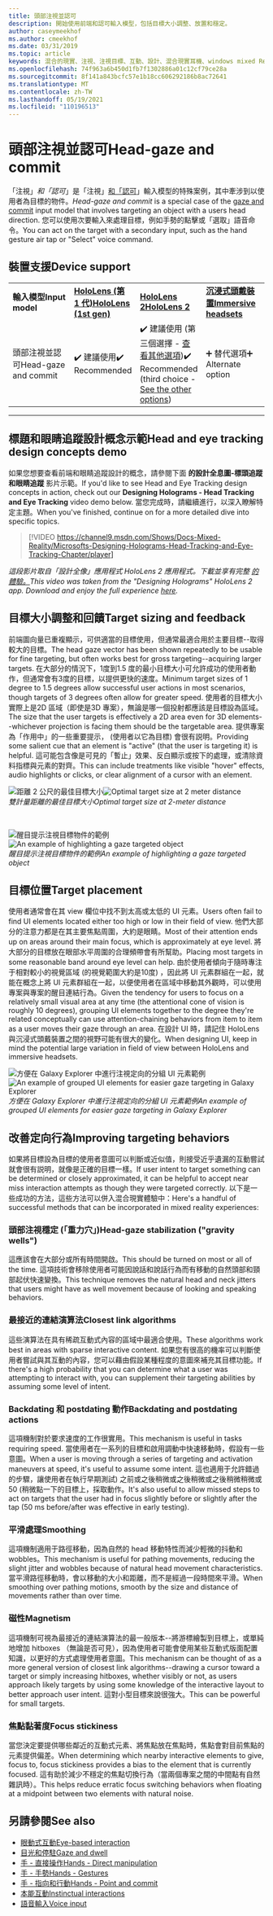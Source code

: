 ```yaml
---
title: 頭部注視並認可
description: 開始使用前端和認可輸入模型，包括目標大小調整、放置和穩定。
author: caseymeekhof
ms.author: cmeekhof
ms.date: 03/31/2019
ms.topic: article
keywords: 混合的現實、注視、注視目標、互動、設計、混合現實耳機、windows mixed Reality 耳機、虛擬實境耳機、HoloLens、MRTK、混合現實工具組、目標、焦點、平滑
ms.openlocfilehash: 74f963a6b450d1fb7f1302886a01c12cf79ce28a
ms.sourcegitcommit: 8f141a843bcfc57e1b18cc606292186b8ac72641
ms.translationtype: MT
ms.contentlocale: zh-TW
ms.lasthandoff: 05/19/2021
ms.locfileid: "110196513"
---
```

# <a name="head-gaze-and-commit"></a><span data-ttu-id="0a8ec-104">頭部注視並認可</span><span class="sxs-lookup"><span data-stu-id="0a8ec-104">Head-gaze and commit</span></span>

<span data-ttu-id="0a8ec-105">「注視」_和「認可_」是「注視」[和「認可](gaze-and-commit.md)」輸入模型的特殊案例，其中牽涉到以使用者為目標的物件。</span><span class="sxs-lookup"><span data-stu-id="0a8ec-105">_Head-gaze and commit_ is a special case of the [gaze and commit](gaze-and-commit.md) input model that involves targeting an object with a users head direction.</span></span> <span data-ttu-id="0a8ec-106">您可以使用次要輸入來處理目標，例如手勢的點擊或「選取」語音命令。</span><span class="sxs-lookup"><span data-stu-id="0a8ec-106">You can act on the target with a secondary input, such as the hand gesture air tap or "Select" voice command.</span></span> 

## <a name="device-support"></a><span data-ttu-id="0a8ec-107">裝置支援</span><span class="sxs-lookup"><span data-stu-id="0a8ec-107">Device support</span></span>

<table>
    <colgroup>
    <col width="25%" />
    <col width="25%" />
    <col width="25%" />
    <col width="25%" />
    </colgroup>
    <tr>
        <td><span data-ttu-id="0a8ec-108"><strong>輸入模型</strong></span><span class="sxs-lookup"><span data-stu-id="0a8ec-108"><strong>Input model</strong></span></span></td>
        <td><span data-ttu-id="0a8ec-109"><a href="/hololens/hololens1-hardware"><strong>HoloLens (第 1 代)</strong></a></span><span class="sxs-lookup"><span data-stu-id="0a8ec-109"><a href="/hololens/hololens1-hardware"><strong>HoloLens (1st gen)</strong></a></span></span></td>
        <td><span data-ttu-id="0a8ec-110"><a href="https://docs.microsoft.com/hololens/hololens2-hardware"><strong>HoloLens 2</strong></span><span class="sxs-lookup"><span data-stu-id="0a8ec-110"><a href="https://docs.microsoft.com/hololens/hololens2-hardware"><strong>HoloLens 2</strong></span></span></td>
        <td><span data-ttu-id="0a8ec-111"><a href="../discover/immersive-headset-hardware-details.md"><strong>沉浸式頭戴裝置</strong></a></span><span class="sxs-lookup"><span data-stu-id="0a8ec-111"><a href="../discover/immersive-headset-hardware-details.md"><strong>Immersive headsets</strong></a></span></span></td>
    </tr>
     <tr>
        <td><span data-ttu-id="0a8ec-112">頭部注視並認可</span><span class="sxs-lookup"><span data-stu-id="0a8ec-112">Head-gaze and commit</span></span></td>
        <td><span data-ttu-id="0a8ec-113">✔️ 建議使用</span><span class="sxs-lookup"><span data-stu-id="0a8ec-113">✔️ Recommended</span></span></td>
        <td><span data-ttu-id="0a8ec-114">✔️ 建議使用 (第三個選擇 - <a href="interaction-fundamentals.md">查看其他選項</a>)</span><span class="sxs-lookup"><span data-stu-id="0a8ec-114">✔️ Recommended (third choice - <a href="interaction-fundamentals.md">See the other options</a>)</span></span></td>
        <td><span data-ttu-id="0a8ec-115">➕ 替代選項</span><span class="sxs-lookup"><span data-stu-id="0a8ec-115">➕ Alternate option</span></span></td>
    </tr>
</table>

---

## <a name="head-and-eye-tracking-design-concepts-demo"></a><span data-ttu-id="0a8ec-116">標題和眼睛追蹤設計概念示範</span><span class="sxs-lookup"><span data-stu-id="0a8ec-116">Head and eye tracking design concepts demo</span></span>

<span data-ttu-id="0a8ec-117">如果您想要查看前端和眼睛追蹤設計的概念，請參閱下面 **的設計全息圖-標頭追蹤和眼睛追蹤** 影片示範。</span><span class="sxs-lookup"><span data-stu-id="0a8ec-117">If you'd like to see Head and Eye Tracking design concepts in action, check out our **Designing Holograms - Head Tracking and Eye Tracking** video demo below.</span></span> <span data-ttu-id="0a8ec-118">當您完成時，請繼續進行，以深入瞭解特定主題。</span><span class="sxs-lookup"><span data-stu-id="0a8ec-118">When you've finished, continue on for a more detailed dive into specific topics.</span></span>

> [!VIDEO https://channel9.msdn.com/Shows/Docs-Mixed-Reality/Microsofts-Designing-Holograms-Head-Tracking-and-Eye-Tracking-Chapter/player]

<span data-ttu-id="0a8ec-119">*這段影片取自「設計全像」應用程式 HoloLens 2 應用程式。下載並享有完整 [的體驗。](https://aka.ms/dhapp)*</span><span class="sxs-lookup"><span data-stu-id="0a8ec-119">*This video was taken from the "Designing Holograms" HoloLens 2 app. Download and enjoy the full experience [here](https://aka.ms/dhapp).*</span></span>

## <a name="target-sizing-and-feedback"></a><span data-ttu-id="0a8ec-120">目標大小調整和回饋</span><span class="sxs-lookup"><span data-stu-id="0a8ec-120">Target sizing and feedback</span></span>

<span data-ttu-id="0a8ec-121">前端圖向量已重複顯示，可供適當的目標使用，但通常最適合用於主要目標--取得較大的目標。</span><span class="sxs-lookup"><span data-stu-id="0a8ec-121">The head gaze vector has been shown repeatedly to be usable for fine targeting, but often works best for gross targeting--acquiring larger targets.</span></span> <span data-ttu-id="0a8ec-122">在大部分的情況下，1度到1.5 度的最小目標大小可允許成功的使用者動作，但通常會有3度的目標，以提供更快的速度。</span><span class="sxs-lookup"><span data-stu-id="0a8ec-122">Minimum target sizes of 1 degree to 1.5 degrees allow successful user actions in most scenarios, though targets of 3 degrees often allow for greater speed.</span></span> <span data-ttu-id="0a8ec-123">使用者的目標大小實際上是2D 區域（即使是3D 專案），無論是哪一個投射都應該是目標設為區域。</span><span class="sxs-lookup"><span data-stu-id="0a8ec-123">The size that the user targets is effectively a 2D area even for 3D elements--whichever projection is facing them should be the targetable area.</span></span> <span data-ttu-id="0a8ec-124">提供專案為「作用中」的一些重要提示， (使用者以它為目標) 會很有説明。</span><span class="sxs-lookup"><span data-stu-id="0a8ec-124">Providing some salient cue that an element is "active" (that the user is targeting it) is helpful.</span></span> <span data-ttu-id="0a8ec-125">這可能包含像是可見的「暫止」效果、反白顯示或按下的處理，或清除資料指標與元素的對齊。</span><span class="sxs-lookup"><span data-stu-id="0a8ec-125">This can include treatments like visible "hover" effects, audio highlights or clicks, or clear alignment of a cursor with an element.</span></span>

<span data-ttu-id="0a8ec-126">![距離 2 公尺的最佳目標大小](images/gazetargeting-size-1000px.jpg)</span><span class="sxs-lookup"><span data-stu-id="0a8ec-126">![Optimal target size at 2 meter distance](images/gazetargeting-size-1000px.jpg)</span></span><br>
<span data-ttu-id="0a8ec-127">*雙計量距離的最佳目標大小*</span><span class="sxs-lookup"><span data-stu-id="0a8ec-127">*Optimal target size at 2-meter distance*</span></span>

<br>

<span data-ttu-id="0a8ec-128">![醒目提示注視目標物件的範例](images/gazetargeting-highlighting-940px.jpg)</span><span class="sxs-lookup"><span data-stu-id="0a8ec-128">![An example of highlighting a gaze targeted object](images/gazetargeting-highlighting-940px.jpg)</span></span><br>
<span data-ttu-id="0a8ec-129">*醒目提示注視目標物件的範例*</span><span class="sxs-lookup"><span data-stu-id="0a8ec-129">*An example of highlighting a gaze targeted object*</span></span>

## <a name="target-placement"></a><span data-ttu-id="0a8ec-130">目標位置</span><span class="sxs-lookup"><span data-stu-id="0a8ec-130">Target placement</span></span>

<span data-ttu-id="0a8ec-131">使用者通常會在其 view 欄位中找不到太高或太低的 UI 元素。</span><span class="sxs-lookup"><span data-stu-id="0a8ec-131">Users often fail to find UI elements located either too high or low in their field of view.</span></span> <span data-ttu-id="0a8ec-132">他們大部分的注意力都是在其主要焦點周圍，大約是眼睛。</span><span class="sxs-lookup"><span data-stu-id="0a8ec-132">Most of their attention ends up on areas around their main focus, which is approximately at eye level.</span></span> <span data-ttu-id="0a8ec-133">將大部分的目標放在眼部水平周圍的合理頻帶會有所幫助。</span><span class="sxs-lookup"><span data-stu-id="0a8ec-133">Placing most targets in some reasonable band around eye level can help.</span></span> <span data-ttu-id="0a8ec-134">由於使用者傾向于隨時專注于相對較小的視覺區域 (的視覺範圍大約是10度) ，因此將 UI 元素群組在一起，就能在概念上將 UI 元素群組在一起，以便使用者在區域中移動其外觀時，可以使用專案與專案的醒目連結行為。</span><span class="sxs-lookup"><span data-stu-id="0a8ec-134">Given the tendency for users to focus on a relatively small visual area at any time (the attentional cone of vision is roughly 10 degrees), grouping UI elements together to the degree they're related conceptually can use attention-chaining behaviors from item to item as a user moves their gaze through an area.</span></span> <span data-ttu-id="0a8ec-135">在設計 UI 時，請記住 HoloLens 與沉浸式頭戴裝置之間的視野可能有很大的變化。</span><span class="sxs-lookup"><span data-stu-id="0a8ec-135">When designing UI, keep in mind the potential large variation in field of view between HoloLens and immersive headsets.</span></span>

<span data-ttu-id="0a8ec-136">![方便在 Galaxy Explorer 中進行注視定向的分組 UI 元素範例](images/gazetargeting-grouping-1000px.jpg)</span><span class="sxs-lookup"><span data-stu-id="0a8ec-136">![An example of grouped UI elements for easier gaze targeting in Galaxy Explorer](images/gazetargeting-grouping-1000px.jpg)</span></span><br>
<span data-ttu-id="0a8ec-137">*方便在 Galaxy Explorer 中進行注視定向的分組 UI 元素範例*</span><span class="sxs-lookup"><span data-stu-id="0a8ec-137">*An example of grouped UI elements for easier gaze targeting in Galaxy Explorer*</span></span>

## <a name="improving-targeting-behaviors"></a><span data-ttu-id="0a8ec-138">改善定向行為</span><span class="sxs-lookup"><span data-stu-id="0a8ec-138">Improving targeting behaviors</span></span>

<span data-ttu-id="0a8ec-139">如果將目標設為目標的使用者意圖可以判斷或近似值，則接受近乎遺漏的互動嘗試就會很有説明，就像是正確的目標一樣。</span><span class="sxs-lookup"><span data-stu-id="0a8ec-139">If user intent to target something can be determined or closely approximated, it can be helpful to accept near miss interaction attempts as though they were targeted correctly.</span></span> <span data-ttu-id="0a8ec-140">以下是一些成功的方法，這些方法可以併入混合現實體驗中：</span><span class="sxs-lookup"><span data-stu-id="0a8ec-140">Here's a handful of successful methods that can be incorporated in mixed reality experiences:</span></span>

### <a name="head-gaze-stabilization-gravity-wells"></a><span data-ttu-id="0a8ec-141">頭部注視穩定 (「重力穴」)</span><span class="sxs-lookup"><span data-stu-id="0a8ec-141">Head-gaze stabilization ("gravity wells")</span></span>

<span data-ttu-id="0a8ec-142">這應該會在大部分或所有時間開啟。</span><span class="sxs-lookup"><span data-stu-id="0a8ec-142">This should be turned on most or all of the time.</span></span> <span data-ttu-id="0a8ec-143">這項技術會移除使用者可能因說話和說話行為而有移動的自然頭部和頸部起伏快速變換。</span><span class="sxs-lookup"><span data-stu-id="0a8ec-143">This technique removes the natural head and neck jitters that users might have as well movement because of looking and speaking behaviors.</span></span>

### <a name="closest-link-algorithms"></a><span data-ttu-id="0a8ec-144">最接近的連結演算法</span><span class="sxs-lookup"><span data-stu-id="0a8ec-144">Closest link algorithms</span></span>

<span data-ttu-id="0a8ec-145">這些演算法在具有稀疏互動式內容的區域中最適合使用。</span><span class="sxs-lookup"><span data-stu-id="0a8ec-145">These algorithms work best in areas with sparse interactive content.</span></span> <span data-ttu-id="0a8ec-146">如果您有很高的機率可以判斷使用者嘗試與其互動的內容，您可以藉由假設某種程度的意圖來補充其目標功能。</span><span class="sxs-lookup"><span data-stu-id="0a8ec-146">If there's a high probability that you can determine what a user was attempting to interact with, you can supplement their targeting abilities by assuming some level of intent.</span></span>

### <a name="backdating-and-postdating-actions"></a><span data-ttu-id="0a8ec-147">Backdating 和 postdating 動作</span><span class="sxs-lookup"><span data-stu-id="0a8ec-147">Backdating and postdating actions</span></span>

<span data-ttu-id="0a8ec-148">這項機制對於要求速度的工作很實用。</span><span class="sxs-lookup"><span data-stu-id="0a8ec-148">This mechanism is useful in tasks requiring speed.</span></span> <span data-ttu-id="0a8ec-149">當使用者在一系列的目標和啟用調動中快速移動時，假設有一些意圖。</span><span class="sxs-lookup"><span data-stu-id="0a8ec-149">When a user is moving through a series of targeting and activation maneuvers at speed, it's useful to assume some intent.</span></span> <span data-ttu-id="0a8ec-150">這也適用于允許錯過的步驟，讓使用者在執行早期測試) 之前或之後稍微或之後稍微或之後稍微稍微或 50 (稍微點一下的目標上，採取動作。</span><span class="sxs-lookup"><span data-stu-id="0a8ec-150">It's also useful to allow missed steps to act on targets that the user had in focus slightly before or slightly after the tap (50 ms before/after was effective in early testing).</span></span>

### <a name="smoothing"></a><span data-ttu-id="0a8ec-151">平滑處理</span><span class="sxs-lookup"><span data-stu-id="0a8ec-151">Smoothing</span></span>

<span data-ttu-id="0a8ec-152">這項機制適用于路徑移動，因為自然的 head 移動特性而減少輕微的抖動和 wobbles。</span><span class="sxs-lookup"><span data-stu-id="0a8ec-152">This mechanism is useful for pathing movements, reducing the slight jitter and wobbles because of natural head movement characteristics.</span></span> <span data-ttu-id="0a8ec-153">當平滑路徑移動時，會以移動的大小和距離，而不是經過一段時間來平滑。</span><span class="sxs-lookup"><span data-stu-id="0a8ec-153">When smoothing over pathing motions, smooth by the size and distance of movements rather than over time.</span></span>

### <a name="magnetism"></a><span data-ttu-id="0a8ec-154">磁性</span><span class="sxs-lookup"><span data-stu-id="0a8ec-154">Magnetism</span></span>

<span data-ttu-id="0a8ec-155">這項機制可視為最接近的連結演算法的最一般版本--將游標繪製到目標上，或單純地增加 hitboxes （無論是否可見），因為使用者可能會使用某些互動式版面配置知識，以更好的方式處理使用者意圖。</span><span class="sxs-lookup"><span data-stu-id="0a8ec-155">This mechanism can be thought of as a more general version of closest link algorithms--drawing a cursor toward a target or simply increasing hitboxes, whether visibly or not, as users approach likely targets by using some knowledge of the interactive layout to better approach user intent.</span></span> <span data-ttu-id="0a8ec-156">這對小型目標來說很強大。</span><span class="sxs-lookup"><span data-stu-id="0a8ec-156">This can be powerful for small targets.</span></span>

### <a name="focus-stickiness"></a><span data-ttu-id="0a8ec-157">焦點黏著度</span><span class="sxs-lookup"><span data-stu-id="0a8ec-157">Focus stickiness</span></span>

<span data-ttu-id="0a8ec-158">當您決定要提供哪些鄰近的互動式元素、將焦點放在焦點時，焦點會對目前焦點的元素提供偏差。</span><span class="sxs-lookup"><span data-stu-id="0a8ec-158">When determining which nearby interactive elements to give,  focus to, focus stickiness provides a bias to the element that is currently focused.</span></span> <span data-ttu-id="0a8ec-159">這有助於減少不穩定的焦點切換行為（當兩個專案之間的中間點有自然雜訊時）。</span><span class="sxs-lookup"><span data-stu-id="0a8ec-159">This helps reduce erratic focus switching behaviors when floating at a midpoint between two elements with natural noise.</span></span>

## <a name="see-also"></a><span data-ttu-id="0a8ec-160">另請參閱</span><span class="sxs-lookup"><span data-stu-id="0a8ec-160">See also</span></span>

* [<span data-ttu-id="0a8ec-161">眼動式互動</span><span class="sxs-lookup"><span data-stu-id="0a8ec-161">Eye-based interaction</span></span>](eye-gaze-interaction.md)
* [<span data-ttu-id="0a8ec-162">目光和停駐</span><span class="sxs-lookup"><span data-stu-id="0a8ec-162">Gaze and dwell</span></span>](gaze-and-dwell.md)
* [<span data-ttu-id="0a8ec-163">手 - 直接操作</span><span class="sxs-lookup"><span data-stu-id="0a8ec-163">Hands - Direct manipulation</span></span>](direct-manipulation.md)
* [<span data-ttu-id="0a8ec-164">手 - 手勢</span><span class="sxs-lookup"><span data-stu-id="0a8ec-164">Hands - Gestures</span></span>](gaze-and-commit.md#composite-gestures)
* [<span data-ttu-id="0a8ec-165">手 - 指向和行動</span><span class="sxs-lookup"><span data-stu-id="0a8ec-165">Hands - Point and commit</span></span>](point-and-commit.md)
* [<span data-ttu-id="0a8ec-166">本能互動</span><span class="sxs-lookup"><span data-stu-id="0a8ec-166">Instinctual interactions</span></span>](interaction-fundamentals.md)
* [<span data-ttu-id="0a8ec-167">語音輸入</span><span class="sxs-lookup"><span data-stu-id="0a8ec-167">Voice input</span></span>](voice-input.md)